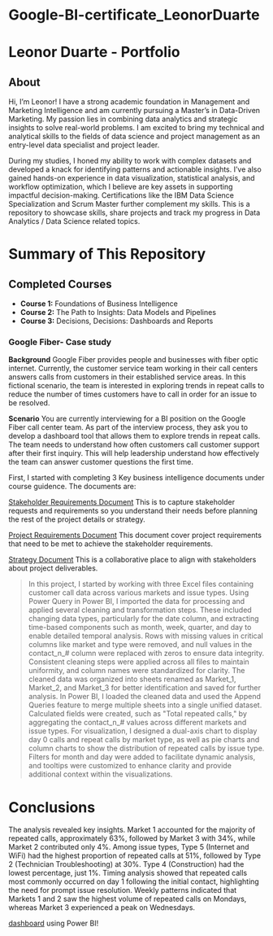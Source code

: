 # Google-BI-certificate_LeonorDuarte
# Leonor Duarte - Portfolio
## About
Hi, I’m Leonor! I have a strong academic foundation in Management and Marketing Intelligence and am currently pursuing a Master’s in Data-Driven Marketing. My passion lies in combining data analytics and strategic insights to solve real-world problems. I am excited to bring my technical and analytical skills to the fields of data science and project management as an entry-level data specialist and project leader.

During my studies, I honed my ability to work with complex datasets and developed a knack for identifying patterns and actionable insights. I’ve also gained hands-on experience in data visualization, statistical analysis, and workflow optimization, which I believe are key assets in supporting impactful decision-making. Certifications like the IBM Data Science Specialization and Scrum Master further complement my skills.
This is a repository to showcase skills, share projects and track my progress in Data Analytics / Data Science related topics.

# Summary of This Repository
## Completed Courses 
- **Course 1:** Foundations of Business Intelligence
- **Course 2:** The Path to Insights: Data Models and Pipelines
- **Course 3:** Decisions, Decisions: Dashboards and Reports

### Google Fiber- Case study

**Background** Google Fiber provides people and businesses with fiber optic internet. Currently, the customer service team working in their call centers answers calls from customers in their established service areas. In this fictional scenario, the team is interested in exploring trends in repeat calls to reduce the number of times customers have to call in order for an issue to be resolved.

**Scenario** You are currently interviewing for a BI position on the Google Fiber call center team. As part of the interview process, they ask you to develop a dashboard tool that allows them to explore trends in repeat calls. The team needs to understand how often customers call customer support after their first inquiry. This will help leadership understand how effectively the team can answer customer questions the first time.

First, I started with completing 3 Key business intelligence documents under course guidence. The documents are:

[Stakeholder Requirements Document](https://github.com/leonorduarte/Google-BI-certificate_LeonorDuarte/blob/main/Google_Fiber_Stakeholder-Requirements-Document_LD.pdf) This is to capture stakeholder requests and requirements so you understand their needs before planning the rest of the project details or strategy.

[Project Requirements Document](https://github.com/leonorduarte/Google-BI-certificate_LeonorDuarte/blob/main/Google_Fiber_Project-Requirements-Document_LD.pdf) This document cover project requirements that need to be met to achieve the stakeholder requirements.

[Strategy Document](https://github.com/leonorduarte/Google-BI-certificate_LeonorDuarte/blob/main/Google_FiberStrategy-Document_LD.pdf) This is a collaborative place to align with stakeholders about project deliverables. 

> In this project, I started by working with three Excel files containing customer call data across various markets and issue types. Using Power Query in Power BI, I imported the data for processing and applied several cleaning and transformation steps. These included changing data types, particularly for the date column, and extracting time-based components such as month, week, quarter, and day to enable detailed temporal analysis. Rows with missing values in critical columns like market and type were removed, and null values in the contact_n_# column were replaced with zeros to ensure data integrity. Consistent cleaning steps were applied across all files to maintain uniformity, and column names were standardized for clarity. The cleaned data was organized into sheets renamed as Market_1, Market_2, and Market_3 for better identification and saved for further analysis. In Power BI, I loaded the cleaned data and used the Append Queries feature to merge multiple sheets into a single unified dataset. Calculated fields were created, such as "Total repeated calls," by aggregating the contact_n_# values across different markets and issue types. For visualization, I designed a dual-axis chart to display day 0 calls and repeat calls by market type, as well as pie charts and column charts to show the distribution of repeated calls by issue type. Filters for month and day were added to facilitate dynamic analysis, and tooltips were customized to enhance clarity and provide additional context within the visualizations.

# Conclusions
The analysis revealed key insights. Market 1 accounted for the majority of repeated calls, approximately 63%, followed by Market 3 with 34%, while Market 2 contributed only 4%. Among issue types, Type 5 (Internet and WiFi) had the highest proportion of repeated calls at 51%, followed by Type 2 (Technician Troubleshooting) at 30%. Type 4 (Construction) had the lowest percentage, just 1%. Timing analysis showed that repeated calls most commonly occurred on day 1 following the initial contact, highlighting the need for prompt issue resolution. Weekly patterns indicated that Markets 1 and 2 saw the highest volume of repeated calls on Mondays, whereas Market 3 experienced a peak on Wednesdays.

[dashboard](https://github.com/leonorduarte/Google-BI-certificate_LeonorDuarte/blob/main/Google%20Fiber%20Call%20Resolution%20Optimization%20Dashboard%20(1).pdf) using Power BI!




